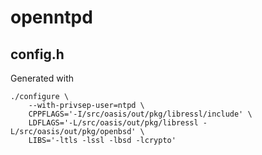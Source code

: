 # openntpd

## config.h
Generated with

	./configure \
		--with-privsep-user=ntpd \
		CPPFLAGS='-I/src/oasis/out/pkg/libressl/include' \
		LDFLAGS='-L/src/oasis/out/pkg/libressl -L/src/oasis/out/pkg/openbsd' \
		LIBS='-ltls -lssl -lbsd -lcrypto'
